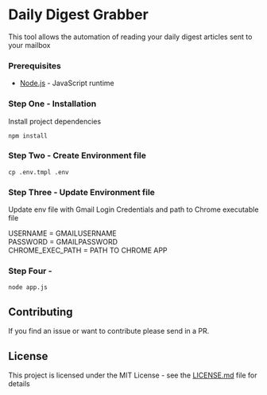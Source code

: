 # Daily Digest Grabber

This tool allows the automation of reading your daily digest articles sent to your mailbox

### Prerequisites

* [Node.js](https://nodejs.org/en/download/) - JavaScript runtime

### Step One - Installation

Install project dependencies

```shell
npm install
```

### Step Two - Create Environment file

```shell
cp .env.tmpl .env
```

### Step Three - Update Environment file
Update env file with Gmail Login Credentials and path to Chrome executable file

USERNAME = GMAILUSERNAME <br />
PASSWORD = GMAILPASSWORD <br />
CHROME_EXEC_PATH = PATH TO CHROME APP

### Step Four - 

```shell
node app.js
```
 

## Contributing

If you find an issue or want to contribute please send in a PR.

## License

This project is licensed under the MIT License - see the [LICENSE.md](LICENSE.md) file for details